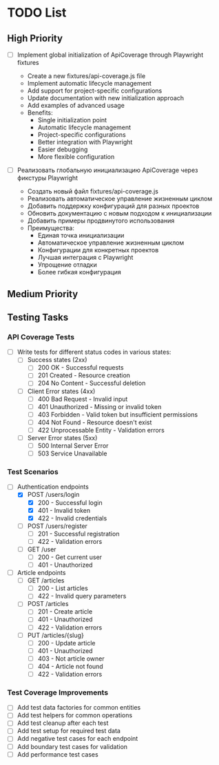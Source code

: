 # TODO List

## High Priority

- [ ] Implement global initialization of ApiCoverage through Playwright fixtures
  - Create a new fixtures/api-coverage.js file
  - Implement automatic lifecycle management
  - Add support for project-specific configurations
  - Update documentation with new initialization approach
  - Add examples of advanced usage
  - Benefits:
    - Single initialization point
    - Automatic lifecycle management
    - Project-specific configurations
    - Better integration with Playwright
    - Easier debugging
    - More flexible configuration

- [ ] Реализовать глобальную инициализацию ApiCoverage через фикстуры Playwright
  - Создать новый файл fixtures/api-coverage.js
  - Реализовать автоматическое управление жизненным циклом
  - Добавить поддержку конфигураций для разных проектов
  - Обновить документацию с новым подходом к инициализации
  - Добавить примеры продвинутого использования
  - Преимущества:
    - Единая точка инициализации
    - Автоматическое управление жизненным циклом
    - Конфигурации для конкретных проектов
    - Лучшая интеграция с Playwright
    - Упрощение отладки
    - Более гибкая конфигурация

## Medium Priority 

## Testing Tasks

### API Coverage Tests
- [ ] Write tests for different status codes in various states:
  - [ ] Success states (2xx)
    - [ ] 200 OK - Successful requests
    - [ ] 201 Created - Resource creation
    - [ ] 204 No Content - Successful deletion
  - [ ] Client Error states (4xx)
    - [ ] 400 Bad Request - Invalid input
    - [ ] 401 Unauthorized - Missing or invalid token
    - [ ] 403 Forbidden - Valid token but insufficient permissions
    - [ ] 404 Not Found - Resource doesn't exist
    - [ ] 422 Unprocessable Entity - Validation errors
  - [ ] Server Error states (5xx)
    - [ ] 500 Internal Server Error
    - [ ] 503 Service Unavailable

### Test Scenarios
- [ ] Authentication endpoints
  - [x] POST /users/login
    - [x] 200 - Successful login
    - [x] 401 - Invalid token
    - [x] 422 - Invalid credentials
  - [ ] POST /users/register
    - [ ] 201 - Successful registration
    - [ ] 422 - Validation errors
  - [ ] GET /user
    - [ ] 200 - Get current user
    - [ ] 401 - Unauthorized

- [ ] Article endpoints
  - [ ] GET /articles
    - [ ] 200 - List articles
    - [ ] 422 - Invalid query parameters
  - [ ] POST /articles
    - [ ] 201 - Create article
    - [ ] 401 - Unauthorized
    - [ ] 422 - Validation errors
  - [ ] PUT /articles/{slug}
    - [ ] 200 - Update article
    - [ ] 401 - Unauthorized
    - [ ] 403 - Not article owner
    - [ ] 404 - Article not found
    - [ ] 422 - Validation errors

### Test Coverage Improvements
- [ ] Add test data factories for common entities
- [ ] Add test helpers for common operations
- [ ] Add test cleanup after each test
- [ ] Add test setup for required test data
- [ ] Add negative test cases for each endpoint
- [ ] Add boundary test cases for validation
- [ ] Add performance test cases 